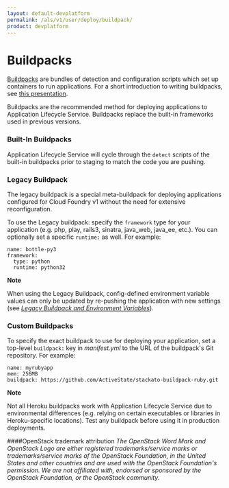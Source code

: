 ```yaml
---
layout: default-devplatform
permalink: /als/v1/user/deploy/buildpack/
product: devplatform
---
```

<!--PUBLISHED-->

Buildpacks[](#buildpacks "Permalink to this headline")
=======================================================

[Buildpacks](https://devcenter.heroku.com/articles/buildpacks) are
bundles of detection and configuration scripts which set up containers
to run applications. For a short introduction to writing buildpacks, see
[this presentation](http://talks.codegram.com/heroku-buildpacks).

Buildpacks are the recommended method for deploying applications to
Application Lifecycle Service. Buildpacks replace the built-in frameworks used in previous versions.

### Built-In Buildpacks[](#built-in-buildpacks "Permalink to this headline")

Application Lifecycle Service will cycle through the `detect` scripts of the built-in buildpacks prior to staging to match the code you are pushing.

### Legacy Buildpack[](#legacy-buildpack "Permalink to this headline")

The legacy buildpack is a special meta-buildpack for deploying applications configured for Cloud Foundry v1 without the need for extensive reconfiguration.

To use the Legacy buildpack: specify the `framework` type for your application (e.g. php,
play, rails3, sinatra, java\_web, java\_ee, etc.). You can optionally
set a specific `runtime:` as well. For example:

    name: bottle-py3
    framework:
      type: python
      runtime: python32

**Note**

When using the Legacy Buildpack, config-defined environment variable
values can only be updated by re-pushing the application with new
settings (see [*Legacy Buildpack and Environment
Variables*](/als/v1/admin/reference/known-issues/#known-issues-legacy-env)).

### Custom Buildpacks[](#custom-buildpacks "Permalink to this headline")

To specify the exact buildpack to use for deploying your application,
set a top-level `buildpack:` key in *manifest.yml*
to the URL of the buildpack's Git repository. For example:

    name: myrubyapp
    mem: 256MB
    buildpack: https://github.com/ActiveState/stackato-buildpack-ruby.git

**Note**

Not all Heroku buildpacks work with Application Lifecycle Service due to environmental
differences (e.g. relying on certain executables or libraries in
Heroku-specific locations). Test any buildpack before using it in
production deployments.

####OpenStack trademark attribution
*The OpenStack Word Mark and OpenStack Logo are either registered trademarks/service marks or trademarks/service marks of the OpenStack Foundation, in the United States and other countries and are used with the OpenStack Foundation's permission. We are not affiliated with, endorsed or sponsored by the OpenStack Foundation, or the OpenStack community.*
